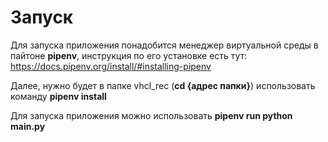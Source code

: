 # Запуск

Для запуска приложения понадобится менеджер виртуальной среды в пайтоне **pipenv**, инструкция по его установке есть тут: https://docs.pipenv.org/install/#installing-pipenv

Далее, нужно будет в папке vhcl_rec (**cd {адрес папки}**) использовать команду **pipenv install**

Для запуска приложения можно использовать **pipenv run python main.py**
